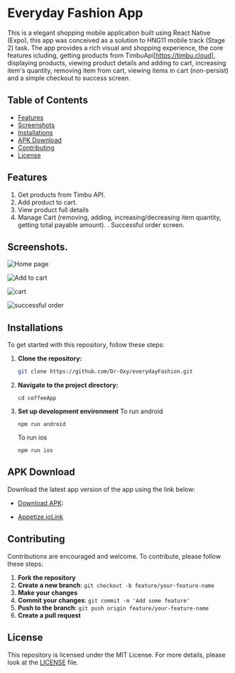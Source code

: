 # Everyday Fashion App

This is a elegant shopping mobile application built using React Native (Expo), this app was conceived as a solution to HNG11 mobile track (Stage 2) task. The app provides a rich visual and shopping experience, the core features icluding, getting products from TimbuApi[https://timbu.cloud], displaying products, viewing product details and adding to cart, increasing item's quantity, removing item from cart, viewing items in cart (non-persist) and a simple checkout to success screen.

## Table of Contents

- [Features](#Features)
- [Screenshots](#screenshots)
- [Installations](#installations)
- [APK Download](#apk-download)
- [Contributing](#contributing)
- [License](#license)

## Features

1. Get products from Timbu API.
2. Add product to cart.
3. View product full details
4. Manage Cart (removing, adding, increasing/decreasing item quantity, getting total payable amount).
   . Successful order screen.

## Screenshots.

![Home page](assets/screenshots/Menu.png)

![Add to cart](assets/screenshots/Add-to-Cart.png)

![cart](assets/screenshots/Cart.png)

![successful order](assets/screenshots/Success.png)

## Installations

To get started with this repository, follow these steps:

1. **Clone the repository:**

   ```bash
   git clone https://github.com/Dr-Oxy/everydayFashion.git
   ```

2. **Navigate to the project directory:**

   ```
   cd coffeeApp
   ```

3. **Set up development environment**
   To run android

   ```
   npm run android
   ```

   To run ios

   ```
   npm run ios
   ```

## APK Download

Download the latest app version of the app using the link below:

- [Download APK](https://expo.dev/artifacts/eas/5MWWDPYpcS1DxBhqjKYjyt.apk):

- [Appetize.ioLink](https://appetize.io/app/hfscuqin5gnbsqsokbsjpotrcu?device=pixel7&osVersion=13.0)

## Contributing

Contributions are encouraged and welcome. To contribute, please follow these steps:

1. **Fork the repository**
2. **Create a new branch**: `git checkout -b feature/your-feature-name`
3. **Make your changes**
4. **Commit your changes**: `git commit -m 'Add some feature'`
5. **Push to the branch**: `git push origin feature/your-feature-name`
6. **Create a pull request**

## License

This repository is licensed under the MIT License. For more details, please look at the [LICENSE](LICENSE) file.

